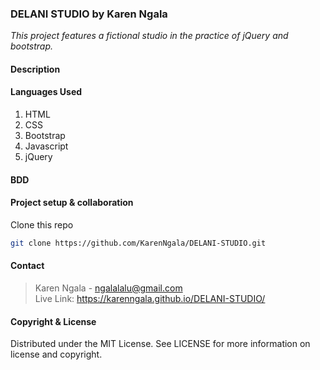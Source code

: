 ### **DELANI STUDIO** by Karen Ngala
_This project features a fictional studio in the practice of jQuery and bootstrap._


#### **Description**


#### **Languages Used**
1. HTML 
2. CSS
3. Bootstrap
4. Javascript
5. jQuery

#### **BDD**



#### **Project setup & collaboration**
Clone this repo
```sh
git clone https://github.com/KarenNgala/DELANI-STUDIO.git
```

#### **Contact**
>Karen Ngala - ngalalalu@gmail.com <br>
>Live Link: https://karenngala.github.io/DELANI-STUDIO/

#### **Copyright & License**
Distributed under the MIT License. See LICENSE for more information on license and copyright. 